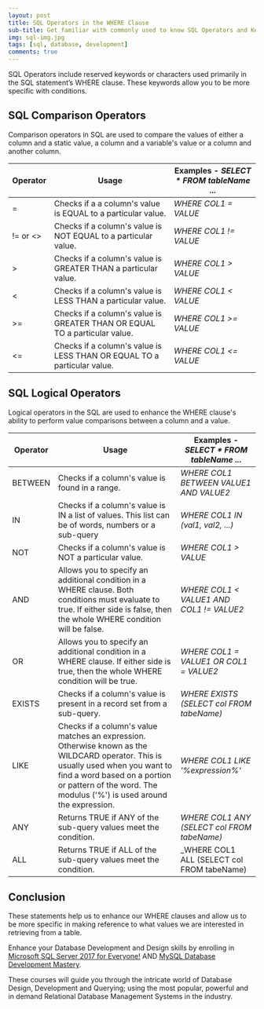 ```yaml
---
layout: post
title: SQL Operators in the WHERE Clause
sub-title: Get familiar with commonly used to know SQL Operators and Keywords when filtering data with the WHERE Clause 
img: sql-img.jpg
tags: [sql, database, development]
comments: true
---
```


SQL Operators include reserved keywords or characters used primarily in the SQL statement’s WHERE clause. These keywords allow you to be more specific with conditions. 

## SQL Comparison Operators

Comparison operators in SQL are used to compare the values of either a column and a static value, a column and a variable's value or a column and another column.

| Operator | Usage | Examples -  _SELECT * FROM tableName ..._|
| -------- | --------- | ----------------- |
| = | Checks if a a column's value is EQUAL to a particular value.  | _WHERE COL1 = VALUE_ |
| != or <> | Checks if a column's value is NOT EQUAL to a particular value. | _WHERE COL1 != VALUE_ |
| > | Checks if a column's value is GREATER THAN a particular value. | _WHERE COL1 > VALUE_ |
| < | Checks if a column's value is LESS THAN a particular value. | _WHERE COL1 < VALUE_ |
| >= | Checks if a column's value is GREATER THAN OR EQUAL TO a particular value. | _WHERE COL1 >= VALUE_ |
| <= | Checks if a column's value is LESS THAN OR EQUAL TO a particular value. | _WHERE COL1 <= VALUE_ |

## SQL Logical Operators

Logical operators in the SQL are used to enhance the WHERE clause's ability to perform value comparisons between a column and a value. 

| Operator | Usage | Examples -  _SELECT * FROM tableName ..._|
| -------- | --------- | ----------------- |
| BETWEEN | Checks if a column's value is found in a range. | _WHERE COL1 BETWEEN VALUE1 AND VALUE2_ |
| IN | Checks if a column's value is IN a list of values. This list can be of words, numbers or a sub-query | _WHERE COL1 IN (val1, val2, ...)_  |
| NOT | Checks if a column's value is NOT a particular value. | _WHERE COL1 > VALUE_ |
| AND | Allows you to specify an additional condition in a WHERE clause. Both conditions must evaluate to true. If either side is false, then the whole WHERE condition will be false.  | _WHERE COL1 < VALUE1 AND COL1 != VALUE2_ |
| OR | Allows you to specify an additional condition in a WHERE clause. If either side is true, then the whole WHERE condition will be true. | _WHERE COL1 = VALUE1 OR COL1 = VALUE2_ |
| EXISTS | Checks if a column's value is present in a record set from a sub-query. | _WHERE EXISTS (SELECT col FROM tabeName)_ |
| LIKE | Checks if a column's value matches an expression. Otherwise known as the WILDCARD operator. This is usually used when you want to find a word based on a portion or pattern of the word. The modulus ('%') is used around the expression. | _WHERE COL1 LIKE '%expression%'_ |
| ANY | Returns TRUE if ANY of the sub-query values meet the condition. | _WHERE COL1 ANY (SELECT col FROM tabeName)_ |
| ALL | Returns TRUE if ALL of the sub-query values meet the condition. | _WHERE COL1 ALL (SELECT col FROM tabeName) |

## Conclusion
These statements help us to enhance our WHERE clauses and allow us to be more specific in making reference to what values we are interested in retrieving from a table.  

Enhance your Database Development and Design skills by enrolling in [Microsoft SQL Server 2017 for Everyone!](http://bit.ly/2IcEswe) AND [MySQL Database Development Mastery](http://bit.ly/2Gb0E9N).

These courses will guide you through the intricate world of Database Design, Development and Querying; using the most popular, powerful and in demand Relational Database Management Systems in the industry.